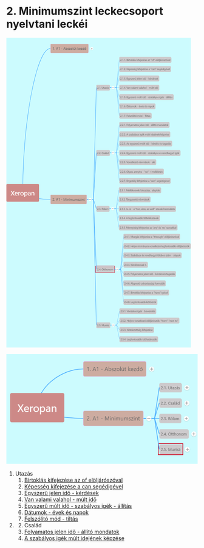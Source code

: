 # 2. Minimumszint leckecsoport nyelvtani leckéi

![2all](images/2all.png)

![2](images/2.png)

1. Utazás
   1. [Birtoklás kifejezése az of elöljárószóval](2.1-Utazas/1.md)
   2. [Képesség kifejezése a can segédigével](2.1-Utazas/2.md)
   3. [Egyszerű jelen idő - kérdések](2.1-Utazas/3.md)
   4. [Van valami valahol - múlt idő](2.1-Utazas/4.md)
   5. [Egyszerű múlt idő - szabályos igék - állítás](2.1-Utazas/5.md)
   6. [Dátumok - évek és napok](2.1-Utazas/6.md)
   7. [Felszólító mód - tiltás](2.1-Utazas/7.md)
2. 2. Család
   1. [Folyamatos jelen idő - állító mondatok](2.2-Csalad/1.md)
   2. [A szabályos igék múlt idejének képzése](2.2-Csalad/2.md)
